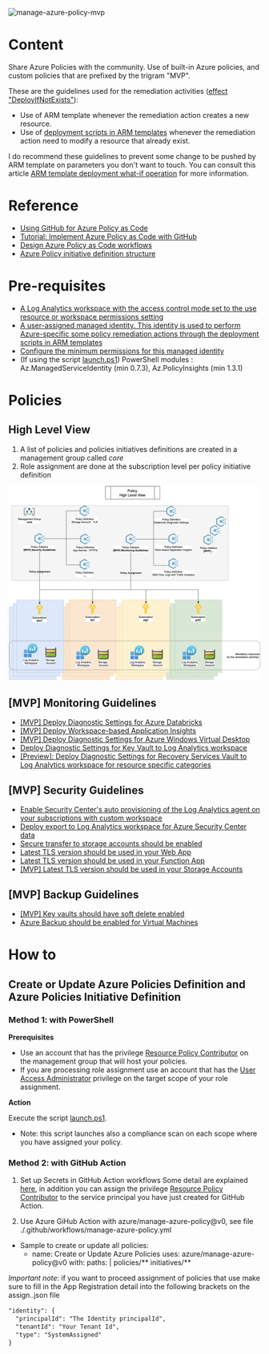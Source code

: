 ![manage-azure-policy-mvp](https://github.com/JamesDLD/azure-policies/workflows/manage-azure-policy-mvp/badge.svg)

# Content
Share Azure Policies with the community.
Use of built-in Azure policies, and custom policies that are prefixed by the trigram "MVP".

These are the guidelines used for the remediation activities ([effect "DeployIfNotExists"](https://docs.microsoft.com/en-us/azure/governance/policy/how-to/remediate-resources?WT.mc_id=AZ-MVP-5003548)):
- Use of ARM template whenever the remediation action creates a new resource.
- Use of [deployment scripts in ARM templates](https://docs.microsoft.com/en-us/azure/azure-resource-manager/templates/deployment-script-template?WT.mc_id=AZ-MVP-5003548) whenever the remediation action need to modify a resource that already exist. 

I do recommend these guidelines to prevent some change to be pushed by ARM template on parameters you don't want to touch.
You can consult this article [ARM template deployment what-if operation](https://docs.microsoft.com/en-us/azure/azure-resource-manager/templates/template-deploy-what-if?WT.mc_id=AZ-MVP-5003548) for more information.

# Reference
- [Using GitHub for Azure Policy as Code](https://techcommunity.microsoft.com/t5/azure-governance-and-management/using-github-for-azure-policy-as-code/ba-p/1886464?WT.mc_id=DOP-MVP-5003548)
- [Tutorial: Implement Azure Policy as Code with GitHub](https://docs.microsoft.com/en-us/azure/governance/policy/tutorials/policy-as-code-github?WT.mc_id=DOP-MVP-5003548)
- [Design Azure Policy as Code workflows](https://docs.microsoft.com/en-us/azure/governance/policy/concepts/policy-as-code?WT.mc_id=DOP-MVP-5003548)
- [Azure Policy initiative definition structure](https://docs.microsoft.com/en-us/azure/governance/policy/concepts/initiative-definition-structure?WT.mc_id=DOP-MVP-5003548)

# Pre-requisites
- [A Log Analytics workspace with the access control mode set to the use resource or workspace permissions setting](https://docs.microsoft.com/en-us/azure/azure-monitor/learn/quick-create-workspace?WT.mc_id=AZ-MVP-5003548)
- [A user-assigned managed identity. This identity is used to perform Azure-specific some policy remediation actions through the deployment scripts in ARM templates](https://docs.microsoft.com/en-us/azure/azure-resource-manager/templates/template-tutorial-deployment-script?WT.mc_id=DOP-MVP-5003548)
- [Configure the minimum permissions for this managed identity](https://docs.microsoft.com/en-us/azure/azure-resource-manager/templates/deployment-script-template?WT.mc_id=AZ-MVP-5003548#configure-the-minimum-permissions)
- (If using the script [launch.ps1](launch.ps1)) PowerShell modules : Az.ManagedServiceIdentity (min 0.7.3), Az.PolicyInsights (min 1.3.1)

# Policies
## High Level View
1. A list of policies and policies initiatives definitions are created in a management group called *core*
2. Role assignment are done at the subscription level per policy initiative definition

![hlv](./images/hlv.png)

## [MVP] Monitoring Guidelines
- [ [MVP] Deploy Diagnostic Settings for Azure Databricks](https://docs.microsoft.com/en-us/azure/databricks/administration-guide/account-settings/azure-diagnostic-logs?WT.mc_id=DOP-MVP-5003548)
- [ [MVP] Deploy Workspace-based Application Insights](https://docs.microsoft.com/en-us/azure/azure-monitor/app/convert-classic-resource?WT.mc_id=DOP-MVP-5003548)
- [ [MVP] Deploy Diagnostic Settings for Azure Windows Virtual Desktop](https://medium.com/faun/diagnostic-settings-for-azure-windows-virtual-desktop-resources-part-2-4bfb9ce8d1be)
- [Deploy Diagnostic Settings for Key Vault to Log Analytics workspace](https://docs.microsoft.com/en-us/azure/azure-monitor/insights/key-vault-insights-overview?WT.mc_id=AZ-MVP-5003548)
- [[Preview]: Deploy Diagnostic Settings for Recovery Services Vault to Log Analytics workspace for resource specific categories](https://docs.microsoft.com/en-us/azure/backup/configure-reports?WT.mc_id=AZ-MVP-5003548)

## [MVP] Security Guidelines
- [Enable Security Center's auto provisioning of the Log Analytics agent on your subscriptions with custom workspace](https://docs.microsoft.com/en-us/azure/security-center/security-center-enable-data-collection?WT.mc_id=AZ-MVP-5003548)
- [Deploy export to Log Analytics workspace for Azure Security Center data](https://docs.microsoft.com/en-us/azure/security-center/continuous-export?WT.mc_id=AZ-MVP-5003548)
- [Secure transfer to storage accounts should be enabled](https://docs.microsoft.com/fr-fr/azure/storage/common/policy-reference?toc=%2Fazure%2Fstorage%2Fblobs%2Ftoc.json&WT.mc_id=AZ-MVP-5003548)
- [Latest TLS version should be used in your Web App](https://azure.microsoft.com/fr-fr/updates/app-service-and-functions-hosted-apps-can-now-update-tls-versions/?WT.mc_id=DOP-MVP-5003548)
- [Latest TLS version should be used in your Function App](https://azure.microsoft.com/fr-fr/updates/app-service-and-functions-hosted-apps-can-now-update-tls-versions/?WT.mc_id=DOP-MVP-5003548)
- [ [MVP] Latest TLS version should be used in your Storage Accounts](https://docs.microsoft.com/en-us/azure/storage/common/transport-layer-security-configure-minimum-version?toc=%2Fazure%2Fstorage%2Fblobs%2Ftoc.json&WT.mc_id=AZ-MVP-5003548)

## [MVP] Backup Guidelines
- [ [MVP] Key vaults should have soft delete enabled](https://docs.microsoft.com/en-us/azure/key-vault/general/key-vault-recovery?WT.mc_id=AZ-MVP-5003548)
- [Azure Backup should be enabled for Virtual Machines](https://docs.microsoft.com/en-us/azure/backup/policy-reference?WT.mc_id=AZ-MVP-5003548)

# How to

## Create or Update Azure Policies Definition and Azure Policies Initiative Definition
### Method 1: with PowerShell 
**Prerequisites**

* Use an account that has the privilege [Resource Policy Contributor](https://docs.microsoft.com/en-us/azure/role-based-access-control/built-in-roles?WT.mc_id=AZ-MVP-5003548#resource-policy-contributor) on the management group that will host your policies.
* If you are processing role assignment use an account that has the [User Access Administrator](https://docs.microsoft.com/en-us/azure/role-based-access-control/built-in-roles?WT.mc_id=AZ-MVP-5003548#user-access-administrator) privilege on the target scope of your role assignment.

**Action**

Execute the script [launch.ps1](launch.ps1).

* Note: this script launches also a compliance scan on each scope where you have assigned your policy.

### Method 2: with GitHub Action

1. Set up Secrets in GitHub Action workflows
Some detail are explained [here](https://github.com/Azure/actions-workflow-samples/blob/master/assets/create-secrets-for-GitHub-workflows.md), in addition you can assign the privilege [Resource Policy Contributor](https://docs.microsoft.com/en-us/azure/role-based-access-control/built-in-roles?WT.mc_id=DP-MVP-5003548#resource-policy-contributor) to the service principal you have just created for GitHub Action.

2. Use Azure GiHub Action with azure/manage-azure-policy@v0, see file ./.github/workflows/manage-azure-policy.yml
 - Sample to create or update all policies: 
    - name: Create or Update Azure Policies
      uses: azure/manage-azure-policy@v0
      with:
        paths: |
          policies/**
          initiatives/**

*Important note*: if you want to proceed assignment of policies that use make sure to fill in the App Registration detail into the following brackets on the assign.<Policy>.json file
```
"identity": {
  "principalId": "The Identity principalId",
  "tenantId": "Your Tenant Id",
  "type": "SystemAssigned"
}
```
